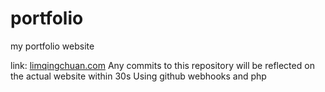 # portfolio
my portfolio website

link: 
[limqingchuan.com](http://limqingchuan.com)
Any commits to this repository will be reflected on the actual website within 30s
Using github webhooks and php
